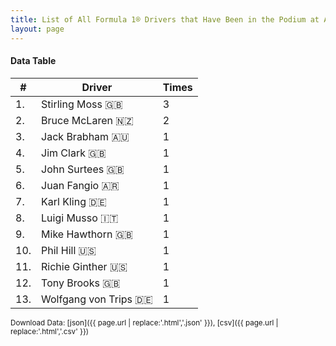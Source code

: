 ```yaml
---
title: List of All Formula 1® Drivers that Have Been in the Podium at Aintree
layout: page
---
```


<canvas id="chart" width="400" height="180"></canvas>
<script>
var data = {
    "datasets": [
        {
            "backgroundColor": "#f3a935",
            "borderColor": "#f68639",
            "borderWidth": 1,
            "data": [
                3.0,
                2.0,
                1.0,
                1.0,
                1.0,
                1.0,
                1.0,
                1.0,
                1.0,
                1.0,
                1.0,
                1.0,
                1.0
            ],
            "label": "Times"
        }
    ],
    "labels": [
        "Stirling Moss 🇬🇧",
        "Bruce McLaren 🇳🇿",
        "Jack Brabham 🇦🇺",
        "Jim Clark 🇬🇧",
        "John Surtees 🇬🇧",
        "Juan Fangio 🇦🇷",
        "Karl Kling 🇩🇪",
        "Luigi Musso 🇮🇹",
        "Mike Hawthorn 🇬🇧",
        "Phil Hill 🇺🇸",
        "Richie Ginther 🇺🇸",
        "Tony Brooks 🇬🇧",
        "Wolfgang von Trips 🇩🇪"
    ]
};
var options = {
  legend: {
    display: false
  },
  scales: {
    xAxes: [{
      ticks: {
        beginAtZero: true,
        maxRotation: 180,
        display: window.innerWidth > 800
      }
    }],
    yAxes: [{
      ticks: {
        beginAtZero: true
      }
    }]
  },
  onResize: function(chart, size) {
    chart.options.scales.xAxes[0].ticks.display = size.width > 800;
  }
};
new Chart("chart", {
    data: data,
    type: 'bar',
    options: options
});
</script>



#### Data Table

| # | Driver | Times |
|--|--|--|
| 1. | Stirling Moss 🇬🇧 | 3 |
| 2. | Bruce McLaren 🇳🇿 | 2 |
| 3. | Jack Brabham 🇦🇺 | 1 |
| 4. | Jim Clark 🇬🇧 | 1 |
| 5. | John Surtees 🇬🇧 | 1 |
| 6. | Juan Fangio 🇦🇷 | 1 |
| 7. | Karl Kling 🇩🇪 | 1 |
| 8. | Luigi Musso 🇮🇹 | 1 |
| 9. | Mike Hawthorn 🇬🇧 | 1 |
| 10. | Phil Hill 🇺🇸 | 1 |
| 11. | Richie Ginther 🇺🇸 | 1 |
| 12. | Tony Brooks 🇬🇧 | 1 |
| 13. | Wolfgang von Trips 🇩🇪 | 1 |

<small>Download Data: [json]({{ page.url | replace:'.html','.json' }}), [csv]({{ page.url | replace:'.html','.csv' }})</small>
